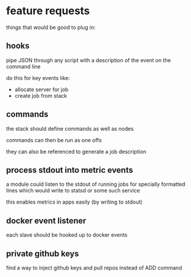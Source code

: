 # feature requests

things that would be good to plug in:

## hooks

pipe JSON through any script with a description of the event on the command line

do this for key events like:

 * allocate server for job
 * create job from stack

## commands

the stack should define commands as well as nodes

commands can then be run as one offs

they can also be referenced to generate a job description

## process stdout into metric events

a module could listen to the stdout of running jobs for specially formatted lines which would write to statsd or some such service

this enables metrics in apps easily (by writing to stdout)

## docker event listener

each slave should be hooked up to docker events

## private github keys

find a way to inject github keys and pull repos instead of ADD command